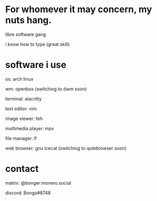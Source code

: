 # For whomever it may concern, my nuts hang.

libre software gang

i know how to type (great skill)

# software i use

os: arch linux

wm: openbox (switching to dwm soon)

terminal: alacritty

text editor: vim

image viewer: feh

multimedia player: mpv

file manager: lf

web browser: gnu icecat (switching to qutebrowser soon)

# contact
matrix: @bonger:monero.social

discord: Bongo#8748
